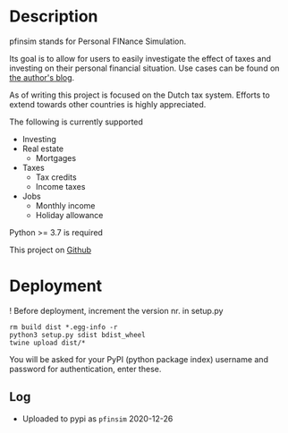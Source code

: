 # Description

pfinsim stands for Personal FINance Simulation.

Its goal is to allow for users to easily investigate the effect of taxes and investing on their personal financial situation. Use cases can be found on [the author's blog](https://xgerrmann.github.io/geld-en-zo/).

As of writing this project is focused on the Dutch tax system. Efforts to extend towards other countries is highly appreciated.

The following is currently supported

* Investing
* Real estate
  * Mortgages
* Taxes
  * Tax credits
  * Income taxes
* Jobs
  * Monthly income
  * Holiday allowance

Python >= 3.7 is required



This project on [Github](https://github.com/xgerrmann/pfinsim)



# Deployment

! Before deployment, increment the version nr. in setup.py

```
rm build dist *.egg-info -r
python3 setup.py sdist bdist_wheel
twine upload dist/*
```

 You will be asked for your PyPI (python package index) username and password for authentication, enter these.


## Log

* Uploaded to pypi as `pfinsim` 2020-12-26
